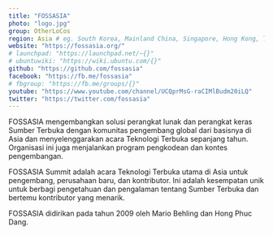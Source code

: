 ```yaml
---
title: "FOSSASIA"
photo: "logo.jpg"
group: OtherLoCos
region: Asia # eg. South Korea, Mainland China, Singapore, Hong Kong, Taiwan ...
website: "https://fossasia.org/"
# launchpad: "https://launchpad.net/~{}"
# ubuntuwiki: "https://wiki.ubuntu.com/{}"
github: "https://github.com/fossasia"
facebook: "https://fb.me/fossasia"
# fbgroup: "https://fb.me/groups/{}"
youtube: "https://www.youtube.com/channel/UCQprMsG-raCIMlBudm20iLQ"
twitter: "https://twitter.com/fossasia"
---
```

FOSSASIA mengembangkan solusi perangkat lunak dan perangkat keras Sumber Terbuka dengan komunitas pengembang global dari basisnya di Asia dan menyelenggarakan acara Teknologi Terbuka sepanjang tahun. Organisasi ini juga menjalankan program pengkodean dan kontes pengembangan.

FOSSASIA Summit adalah acara Teknologi Terbuka utama di Asia untuk pengembang, perusahaan baru, dan kontributor. Ini adalah kesempatan unik untuk berbagi pengetahuan dan pengalaman tentang Sumber Terbuka dan bertemu kontributor yang menarik.

FOSSASIA didirikan pada tahun 2009 oleh Mario Behling dan Hong Phuc Dang.